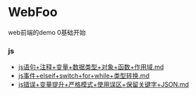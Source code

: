 # WebFoo
web前端的demo 0基础开始
### js
 - [js语句+注释+变量+数据类型+对象+函数+作用域.md](./js/readme/js语句+注释+变量+数据类型+对象+函数+作用域.md)
 - [js事件+elseif+switch+for+while+类型转换.md](./js/readme/js事件+elseif+switch+for+while+类型转换.md)
 - [js错误+变量提升+严格模式+使用误区+保留关键字+JSON.md](./js/readme/js错误+变量提升+严格模式+使用误区+保留关键字+JSON.md)